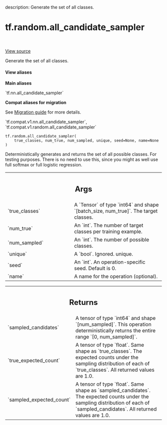 description: Generate the set of all classes.

<div itemscope itemtype="http://developers.google.com/ReferenceObject">
<meta itemprop="name" content="tf.random.all_candidate_sampler" />
<meta itemprop="path" content="Stable" />
</div>

# tf.random.all_candidate_sampler

<!-- Insert buttons and diff -->

<table class="tfo-notebook-buttons tfo-api nocontent" align="left">

</table>

<a target="_blank" class="external" href="/code/stable/tensorflow/python/ops/candidate_sampling_ops.py">View source</a>



Generate the set of all classes.


<section class="expandable">
  <h4 class="showalways">View aliases</h4>
  <p>
<b>Main aliases</b>
<p>`tf.nn.all_candidate_sampler`</p>

<b>Compat aliases for migration</b>
<p>See
<a href="https://www.tensorflow.org/guide/migrate">Migration guide</a> for
more details.</p>
<p>`tf.compat.v1.nn.all_candidate_sampler`, `tf.compat.v1.random.all_candidate_sampler`</p>
</p>
</section>

<pre class="devsite-click-to-copy prettyprint lang-py tfo-signature-link">
<code>tf.random.all_candidate_sampler(
    true_classes, num_true, num_sampled, unique, seed=None, name=None
)
</code></pre>



<!-- Placeholder for "Used in" -->

Deterministically generates and returns the set of all possible classes.
For testing purposes.  There is no need to use this, since you might as
well use full softmax or full logistic regression.

<!-- Tabular view -->
 <table class="responsive fixed orange">
<colgroup><col width="214px"><col></colgroup>
<tr><th colspan="2"><h2 class="add-link">Args</h2></th></tr>

<tr>
<td>
`true_classes`<a id="true_classes"></a>
</td>
<td>
A `Tensor` of type `int64` and shape `[batch_size,
num_true]`. The target classes.
</td>
</tr><tr>
<td>
`num_true`<a id="num_true"></a>
</td>
<td>
An `int`.  The number of target classes per training example.
</td>
</tr><tr>
<td>
`num_sampled`<a id="num_sampled"></a>
</td>
<td>
An `int`.  The number of possible classes.
</td>
</tr><tr>
<td>
`unique`<a id="unique"></a>
</td>
<td>
A `bool`. Ignored.
unique.
</td>
</tr><tr>
<td>
`seed`<a id="seed"></a>
</td>
<td>
An `int`. An operation-specific seed. Default is 0.
</td>
</tr><tr>
<td>
`name`<a id="name"></a>
</td>
<td>
A name for the operation (optional).
</td>
</tr>
</table>



<!-- Tabular view -->
 <table class="responsive fixed orange">
<colgroup><col width="214px"><col></colgroup>
<tr><th colspan="2"><h2 class="add-link">Returns</h2></th></tr>

<tr>
<td>
`sampled_candidates`<a id="sampled_candidates"></a>
</td>
<td>
A tensor of type `int64` and shape `[num_sampled]`.
This operation deterministically returns the entire range
`[0, num_sampled]`.
</td>
</tr><tr>
<td>
`true_expected_count`<a id="true_expected_count"></a>
</td>
<td>
A tensor of type `float`.  Same shape as
`true_classes`. The expected counts under the sampling distribution
of each of `true_classes`. All returned values are 1.0.
</td>
</tr><tr>
<td>
`sampled_expected_count`<a id="sampled_expected_count"></a>
</td>
<td>
A tensor of type `float`. Same shape as
`sampled_candidates`. The expected counts under the sampling distribution
of each of `sampled_candidates`. All returned values are 1.0.
</td>
</tr>
</table>


